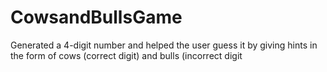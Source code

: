 # CowsandBullsGame
Generated a 4-digit number and helped the user guess it by giving hints in the form of cows (correct digit) and bulls (incorrect digit
